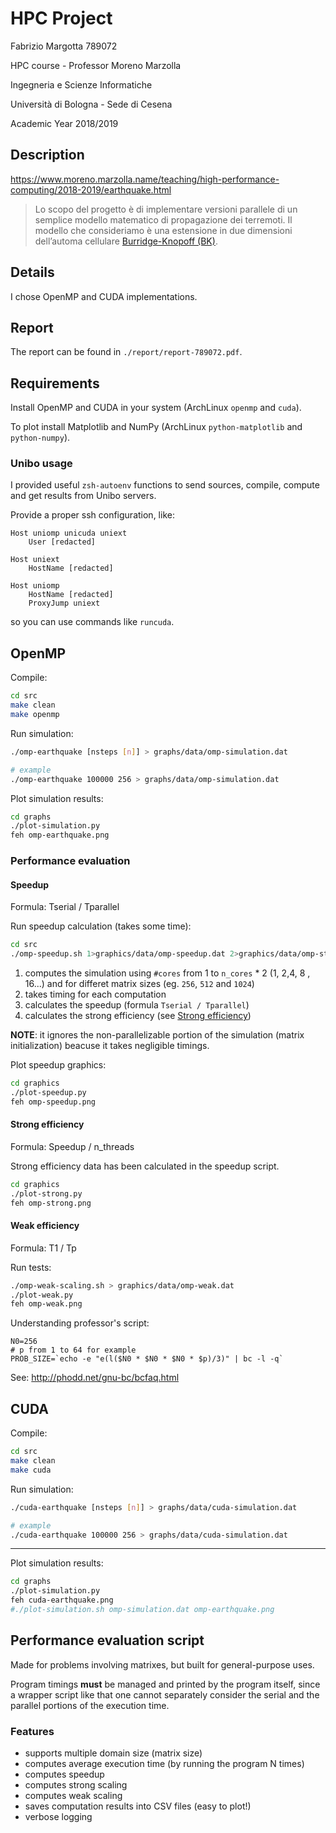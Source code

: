 # HPC Project

Fabrizio Margotta 789072

HPC course - Professor Moreno Marzolla

Ingegneria e Scienze Informatiche

Università di Bologna - Sede di Cesena

Academic Year 2018/2019

## Description

https://www.moreno.marzolla.name/teaching/high-performance-computing/2018-2019/earthquake.html

> Lo scopo del progetto è di implementare versioni parallele di un semplice modello matematico di propagazione dei terremoti. Il modello che consideriamo è una estensione in due dimensioni dell’automa cellulare [Burridge-Knopoff (BK)](https://pubs.geoscienceworld.org/ssa/bssa/article-abstract/57/3/341/116471/model-and-theoretical-seismicity).

## Details

I chose OpenMP and CUDA implementations.

## Report

The report can be found in `./report/report-789072.pdf`.

## Requirements

Install OpenMP and CUDA in your system (ArchLinux `openmp` and `cuda`).

To plot install Matplotlib and NumPy (ArchLinux `python-matplotlib` and
`python-numpy`).

### Unibo usage

I provided useful `zsh-autoenv` functions to send sources, compile, compute and
get results from Unibo servers.

Provide a proper ssh configuration, like:

```ssh-config
Host uniomp unicuda uniext
    User [redacted]

Host uniext
    HostName [redacted]

Host uniomp
    HostName [redacted]
    ProxyJump uniext
```

so you can use commands like `runcuda`.

## OpenMP

Compile:

```bash
cd src
make clean
make openmp
```

Run simulation:

```bash
./omp-earthquake [nsteps [n]] > graphs/data/omp-simulation.dat

# example
./omp-earthquake 100000 256 > graphs/data/omp-simulation.dat
```

Plot simulation results:

```bash
cd graphs
./plot-simulation.py
feh omp-earthquake.png
```

### Performance evaluation

#### Speedup

Formula: Tserial / Tparallel

Run speedup calculation (takes some time):

```bash
cd src
./omp-speedup.sh 1>graphics/data/omp-speedup.dat 2>graphics/data/omp-strong.dat
```

1) computes the simulation using `#cores` from 1 to `n_cores` * 2 (1, 2,4, 8 , 16...) and for differet matrix sizes (eg. `256`, `512` and `1024`)
2) takes timing for each computation
3) calculates the speedup (formula `Tserial / Tparallel`)
4) calculates the strong efficiency (see [Strong efficiency](#strong-efficiency))

**NOTE**: it ignores the non-parallelizable portion of the simulation (matrix initialization) beacuse it takes negligible timings.

Plot speedup graphics:

```bash
cd graphics
./plot-speedup.py
feh omp-speedup.png
```

#### Strong efficiency

Formula: Speedup / n\_threads

Strong efficiency data has been calculated in the speedup script.

```bash
cd graphics
./plot-strong.py
feh omp-strong.png
```

#### Weak efficiency

Formula: T1 / Tp

Run tests:

```bash
./omp-weak-scaling.sh > graphics/data/omp-weak.dat
./plot-weak.py
feh omp-weak.png
```

Understanding professor's script:

```
N0=256
# p from 1 to 64 for example
PROB_SIZE=`echo -e "e(l($N0 * $N0 * $N0 * $p)/3)" | bc -l -q`
```

See: http://phodd.net/gnu-bc/bcfaq.html

## CUDA

Compile:

```bash
cd src
make clean
make cuda
```

Run simulation:

```bash
./cuda-earthquake [nsteps [n]] > graphs/data/cuda-simulation.dat

# example
./cuda-earthquake 100000 256 > graphs/data/cuda-simulation.dat
```

----------

Plot simulation results:

```bash
cd graphs
./plot-simulation.py
feh cuda-earthquake.png
#./plot-simulation.sh omp-simulation.dat omp-earthquake.png
```

## Performance evaluation script

Made for problems involving matrixes, but built for general-purpose uses.

Program timings **must** be managed and printed by the program itself, since a
wrapper script like that one cannot separately consider the serial and the
parallel portions of the execution time.

### Features

- supports multiple domain size (matrix size)
- computes average execution time (by running the program N times)
- computes speedup
- computes strong scaling
- computes weak scaling
- saves computation results into CSV files (easy to plot!)
- verbose logging

